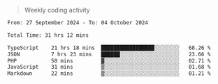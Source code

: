 > Weekly coding activity
<!--START_SECTION:waka-->

```txt
From: 27 September 2024 - To: 04 October 2024

Total Time: 31 hrs 12 mins

TypeScript    21 hrs 18 mins  █████████████████░░░░░░░░   68.26 %
JSON          7 hrs 23 mins   ██████░░░░░░░░░░░░░░░░░░░   23.66 %
PHP           50 mins         ▓░░░░░░░░░░░░░░░░░░░░░░░░   02.71 %
JavaScript    31 mins         ▒░░░░░░░░░░░░░░░░░░░░░░░░   01.68 %
Markdown      22 mins         ▒░░░░░░░░░░░░░░░░░░░░░░░░   01.21 %
```

<!--END_SECTION:waka-->
